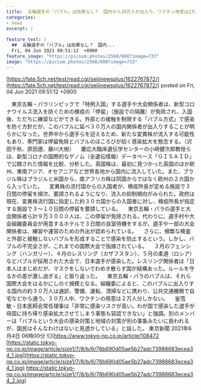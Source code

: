 ```yaml
---
title:  五輪選手の「バブル」は効果なし？　国内から30万人が出入り、ワクチン用意は2万人分  
categories:
- news
excerpt: |
  
feature_text: |
  ##  五輪選手の「バブル」は効果なし？　国内...
  Fri, 04 Jun 2021 09:51:12  +0900
feature_image: "https://picsum.photos/2560/600?image=733"
image: "https://picsum.photos/2560/600?image=733"
---
```


[https://fate.5ch.net/test/read.cgi/seijinewsplus/1622767872/](https://fate.5ch.net/test/read.cgi/seijinewsplus/1622767872/)
posted on Fri, 04 Jun 2021 09:51:12  +0900

<!--more-->

　東京五輪・パラリンピックで「特例入国」する選手や大会関係者は、新型コロナウイルス流入を防ぐための検疫の「停留」（施設での隔離）が免除され、入国後、ただちに練習などができる。外部との接触を制限する「バブル方式」で感染を防ぐ方針だが、このバブルに延べ３０万人の国内関係者が出入りすることが明らかになった。世界中から選手らを迎えるため、新たな変異株が流入する可能性もあり、専門家は停留免除とバブルのほころびが招く感染拡大を懸念する。（沢田千秋、原田遼、藤川大樹） 　慶応大臨床遺伝学センターの小崎健次郎教授らは、新型コロナの国際的なゲノム（全遺伝情報）データベース「ＧＩＳＡＩＤ」で公開された情報を比較、分析した。英国株は、最初に見つかった英国のほか欧州、東南アジア、オセアニアなど世界各地から国内に流入していた。また、ブラジル株はブラジルと米国から、南アフリカ株は同国からではなく欧州の２カ国から入っていた。 　変異株の流行国からの入国者が、検疫所長が定める施設で３日間の停留を順次、要請されるようになり、流入の抑制傾向がみられた。政府は現在、変異株流行国に指定した約３０カ国からの入国者に対し、検疫所長が指定する施設で３〜１０日間の停留を要請している。 　東京五輪・パラの選手と大会関係者ら計９万３０００人は、この停留が免除される。代わりに、選手村や大会組織委員会が用意するホテルで３日間の自室待機をするが、選手や一部の大会関係者は、練習や運営のための外出が認められている。 　さらに、頻繁な検査と外部と接触しないバブルを形成することで感染を防止するという。しかし、バブルの不完全さが、これまでの国際大会で指摘されている。 　３月のフェンシング（ハンガリー）、４月のレスリング（カザフスタン）、５月の柔道（ロシア）などバブルが採用された大会で、日本選手が感染した。レスリング関係者は「日本人はまじめだが、マスクをしないでわめき散らす国が結構あった。ルールを守るかの差が激し過ぎる」と振り返った。 　東京五輪・パラのバブルは、それら国際大会をはるかにしのぐ規模となる。組織委によると、このバブルに出入りする国内の約３０万人は通訳、警備、運転、清掃などに携わり、公共交通機関で自宅などから通う。３０万人中、ワクチンの用意は２万人分しかない。 　釜萢敏・日本医師会常任理事は「非常に感染リスクが高い。わが国で感染した選手が母国に持ち帰り感染拡大させてしまう事態も容認できない」と強調。別のメンバーは「バブルという大会の感染対策と地域の対策が別の事象みたいに扱われるが、国民はそんなわけはないと見透かしている」と話した。 東京新聞 2021年6月4日 06時00分 ![](https://www.tokyo-np.co.jp/article/108472 [https://static.tokyo-np.co.jp/image/article/size1/7/8/b/6/78b690d05ae5b27adc73988683ecea34_1.jpg](https://static.tokyo-np.co.jp/image/article/size1/7/8/b/6/78b690d05ae5b27adc73988683ecea34_1.jpg) https://static.tokyo-np.co.jp/image/article/size1/7/8/b/6/78b690d05ae5b27adc73988683ecea34_2.jpg)
